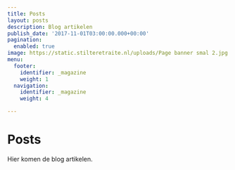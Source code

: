 ```yaml
---
title: Posts
layout: posts
description: Blog artikelen
publish_date: '2017-11-01T03:00:00.000+00:00'
pagination:
  enabled: true
image: https://static.stilteretraite.nl/uploads/Page banner smal 2.jpg
menu:
  footer:
    identifier: _magazine
    weight: 1
  navigation:
    identifier: _magazine
    weight: 4

---
```

# Posts

Hier komen de blog artikelen.